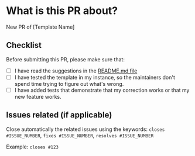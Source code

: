 # What is this PR about?

New PR of [Template Name]

## Checklist

Before submitting this PR, please make sure that:

- [ ] I have read the suggestions in the [README.md file](https://github.com/Dokploy/templates?tab=readme-ov-file#general-suggestions-when-creating-a-template)
- [ ] I have tested the template in my instance, so the maintainers don't spend time trying to figure out what's wrong.
- [ ] I have added tests that demonstrate that my correction works or that my new feature works.

## Issues related (if applicable)

Close automatically the related issues using the keywords: `closes #ISSUE_NUMBER`, `fixes #ISSUE_NUMBER`, `resolves #ISSUE_NUMBER`

Example: `closes #123`
